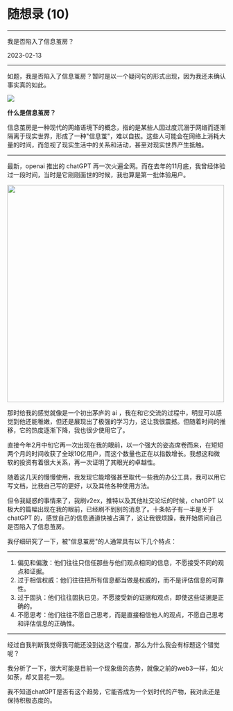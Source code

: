 # 随想录 (10) 
---
 我是否陷入了信息茧房？

2023-02-13  


---


如题，我是否陷入了信息茧房？暂时是以一个疑问句的形式出现，因为我还未确认事实真的如此。



![](https://imgurl.zishu.me/images/20230213/image.fzfufg847v4.jpg)

**什么是信息茧房？**

信息茧房是一种现代的网络语境下的概念，指的是某些人因过度沉溺于网络而逐渐隔离于现实世界，形成了一种"信息茧"，难以自拔。这些人可能会在网络上消耗大量的时间，而忽视了现实生活中的关系和活动，甚至对现实世界产生抵触。

---


最新，openai 推出的 chatGPT 再一次火遍全网。而在去年的11月底，我曾经体验过一段时间，当时是它刚刚面世的时候，我也算是第一批体验用户。

<p><img src="https://imgurl.zishu.me/images/20230213/602959a746a642ae267f81c1433d929.65w09h2btqs0.jpg" style="width:500px;"></p>

那时给我的感觉就像是一个初出茅庐的 ai ，我在和它交流的过程中，明显可以感觉到他还能稚嫩，但还是展现出了极强的学习力，这让我很震撼。但随着时间的推移，它的热度逐渐下降，我也很少使用它了。

直接今年2月中旬它再一次出现在我的眼前，以一个强大的姿态席卷而来，在短短两个月的时间收获了全球10亿用户，而这个数量也正在以指数增长。我想这和微软的投资有着很大关系，再一次证明了其眼光的卓越性。

随着这几天的慢慢使用，我发现它能增强甚至取代一些我的办公工具，我可以用它写文档，比我自己写的更好，以及其他各种使用方法。

但令我疑惑的事情来了，我刷v2ex，推特以及其他社交论坛的时候，chatGPT 以极大的篇幅出现在我的眼前，已经刷不到别的消息了。十条帖子有一半是关于 chatGPT 的，感觉自己的信息通道快被占满了，这让我很烦躁，我开始质问自己是否陷入了信息茧房。

我仔细研究了一下，被"信息茧房"的人通常具有以下几个特点：

---


1. 偏见和偏激：他们往往只信任那些与他们观点相同的信息，不愿接受不同的观点和证据。
2. 过于相信权威：他们往往把所有信息都当做是权威的，而不是评估信息的可靠性。
3. 过于固执：他们往往固执已见，不愿接受新的证据和观点，即使这些证据是正确的。
4. 不愿思考：他们往往不愿自己思考，而是直接相信他人的观点，不愿自己思考和评估信息的正确性。

---


经过自我判断我觉得我可能还没到达这个程度，那么为什么我会有标题这个错觉呢？

我分析了一下，很大可能是目前一个现象级的态势，就像之前的web3一样，如火如荼，却又昙花一现。

我不知道chatGPT是否有这个趋势，它能否成为一个划时代的产物，我对此还是保持积极态度的。

